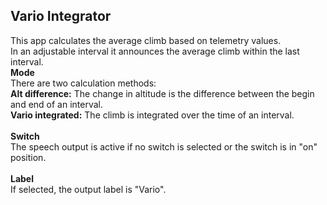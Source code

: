 ## Vario Integrator
This app calculates the average climb based on telemetry values.\
In an adjustable interval it announces the average climb within the last interval.
\
**Mode**\
There are two calculation methods:\
**Alt difference:** The change in altitude is the difference between the begin and end of an interval.\
**Vario integrated:** The climb is integrated over the time of an interval.\
\
**Switch**\
The speech output is active if no switch is selected or the switch is in "on" position.\
\
**Label**\
If selected, the output label is "Vario".
